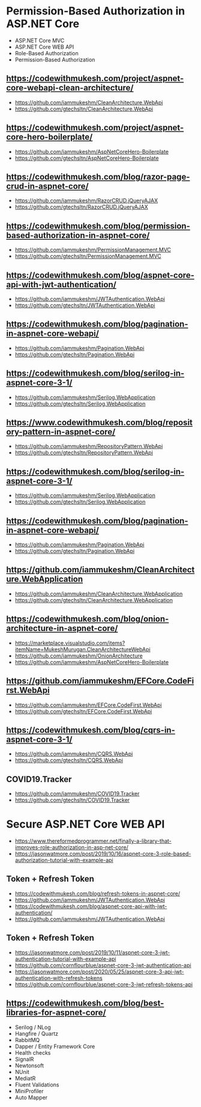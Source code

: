 # Permission-Based Authorization in ASP.NET Core
+ ASP.NET Core MVC
+ ASP.NET Core WEB API
+ Role-Based Authorization
+ Permission-Based Authorization

## https://codewithmukesh.com/project/aspnet-core-webapi-clean-architecture/
+ https://github.com/iammukeshm/CleanArchitecture.WebApi
+ https://github.com/gtechsltn/CleanArchitecture.WebApi

## https://codewithmukesh.com/project/aspnet-core-hero-boilerplate/
+ https://github.com/iammukeshm/AspNetCoreHero-Boilerplate
+ https://github.com/gtechsltn/AspNetCoreHero-Boilerplate

## https://codewithmukesh.com/blog/razor-page-crud-in-aspnet-core/
+ https://github.com/iammukeshm/RazorCRUD.jQueryAJAX
+ https://github.com/gtechsltn/RazorCRUD.jQueryAJAX

## https://codewithmukesh.com/blog/permission-based-authorization-in-aspnet-core/
+ https://github.com/iammukeshm/PermissionManagement.MVC
+ https://github.com/gtechsltn/PermissionManagement.MVC

## https://codewithmukesh.com/blog/aspnet-core-api-with-jwt-authentication/
+ https://github.com/iammukeshm/JWTAuthentication.WebApi
+ https://github.com/gtechsltn/JWTAuthentication.WebApi

## https://codewithmukesh.com/blog/pagination-in-aspnet-core-webapi/
+ https://github.com/iammukeshm/Pagination.WebApi
+ https://github.com/gtechsltn/Pagination.WebApi

## https://codewithmukesh.com/blog/serilog-in-aspnet-core-3-1/
+ https://github.com/iammukeshm/Serilog.WebApplication
+ https://github.com/gtechsltn/Serilog.WebApplication

## https://www.codewithmukesh.com/blog/repository-pattern-in-aspnet-core/
+ https://github.com/iammukeshm/RepositoryPattern.WebApi
+ https://github.com/gtechsltn/RepositoryPattern.WebApi

## https://codewithmukesh.com/blog/serilog-in-aspnet-core-3-1/
+ https://github.com/iammukeshm/Serilog.WebApplication
+ https://github.com/gtechsltn/Serilog.WebApplication

## https://codewithmukesh.com/blog/pagination-in-aspnet-core-webapi/
+ https://github.com/iammukeshm/Pagination.WebApi
+ https://github.com/gtechsltn/Pagination.WebApi

## https://github.com/iammukeshm/CleanArchitecture.WebApplication
+ https://github.com/iammukeshm/CleanArchitecture.WebApplication
+ https://github.com/gtechsltn/CleanArchitecture.WebApplication

## https://codewithmukesh.com/blog/onion-architecture-in-aspnet-core/
+ https://marketplace.visualstudio.com/items?itemName=MukeshMurugan.CleanArchitectureWebApi
+ https://github.com/iammukeshm/OnionArchitecture
+ https://github.com/iammukeshm/AspNetCoreHero-Boilerplate

## https://github.com/iammukeshm/EFCore.CodeFirst.WebApi
+ https://github.com/iammukeshm/EFCore.CodeFirst.WebApi
+ https://github.com/gtechsltn/EFCore.CodeFirst.WebApi

## https://codewithmukesh.com/blog/cqrs-in-aspnet-core-3-1/
+ https://github.com/iammukeshm/CQRS.WebApi
+ https://github.com/gtechsltn/CQRS.WebApi

## COVID19.Tracker
+ https://github.com/iammukeshm/COVID19.Tracker
+ https://github.com/gtechsltn/COVID19.Tracker

# Secure ASP.NET Core WEB API
+ https://www.thereformedprogrammer.net/finally-a-library-that-improves-role-authorization-in-asp-net-core/
+ https://jasonwatmore.com/post/2019/10/16/aspnet-core-3-role-based-authorization-tutorial-with-example-api

## Token + Refresh Token
+ https://codewithmukesh.com/blog/refresh-tokens-in-aspnet-core/
+ https://github.com/iammukeshm/JWTAuthentication.WebApi
+ https://codewithmukesh.com/blog/aspnet-core-api-with-jwt-authentication/
+ https://github.com/iammukeshm/JWTAuthentication.WebApi

## Token + Refresh Token
+ https://jasonwatmore.com/post/2019/10/11/aspnet-core-3-jwt-authentication-tutorial-with-example-api
+ https://github.com/cornflourblue/aspnet-core-3-jwt-authentication-api
+ https://jasonwatmore.com/post/2020/05/25/aspnet-core-3-api-jwt-authentication-with-refresh-tokens
+ https://github.com/cornflourblue/aspnet-core-3-jwt-refresh-tokens-api

## https://codewithmukesh.com/blog/best-libraries-for-aspnet-core/
+ Serilog / NLog
+ Hangfire / Quartz
+ RabbitMQ
+ Dapper / Entity Framework Core
+ Health checks
+ SignalR
+ Newtonsoft
+ NUnit
+ MediatR
+ Fluent Validations
+ MiniProfiler
+ Auto Mapper
